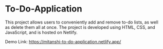 # To-Do-Application
This project allows users to conveniently add and remove to-do lists, as well as delete them all at once. The project is developed using HTML, CSS, and JavaScript, and is hosted on Netlify.

Demo Link: https://mitanshi-to-do-application.netlify.app/
